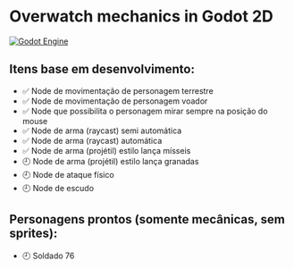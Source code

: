 # Overwatch mechanics in Godot 2D

[![Godot Engine](https://img.shields.io/badge/GODOT-%23FFFFFF.svg?style=flat&logo=godot-engine)](https://godotengine.org/)

## Itens base em desenvolvimento:
- :white_check_mark: Node de movimentação de personagem terrestre
- :white_check_mark: Node de movimentação de personagem voador
- :white_check_mark: Node que possibilita o personagem mirar sempre na posição do mouse
- :white_check_mark: Node de arma (raycast) semi automática
- :white_check_mark: Node de arma (raycast) automática
- :white_check_mark: Node de arma (projétil) estilo lança mísseis
- :clock9: Node de arma (projétil) estilo lança granadas
- :clock9: Node de ataque físico
- :clock9: Node de escudo

## Personagens prontos (somente mecânicas, sem sprites):
- :clock9: Soldado 76
